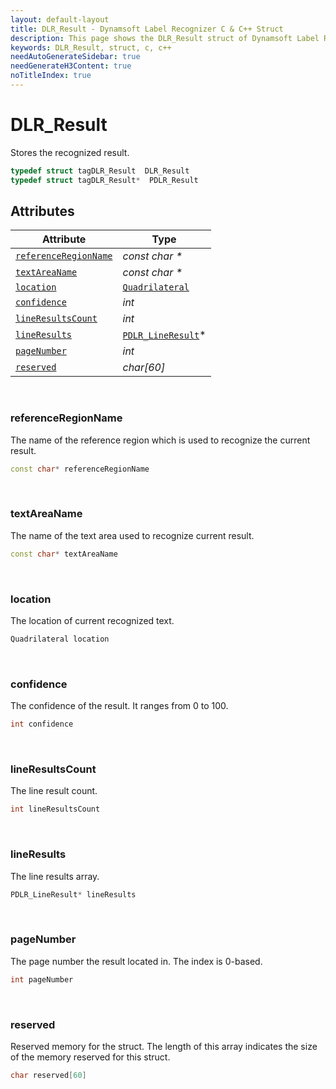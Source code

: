 ```yaml
---
layout: default-layout
title: DLR_Result - Dynamsoft Label Recognizer C & C++ Struct
description: This page shows the DLR_Result struct of Dynamsoft Label Recognizer for C & C++ Language.
keywords: DLR_Result, struct, c, c++
needAutoGenerateSidebar: true
needGenerateH3Content: true
noTitleIndex: true
---
```



# DLR_Result
Stores the recognized result.

```cpp
typedef struct tagDLR_Result  DLR_Result
typedef struct tagDLR_Result*  PDLR_Result
```  
  

## Attributes
  
| Attribute | Type |
|---------- | ---- |
| [`referenceRegionName`](#referenceregionname) | *const char \** |
| [`textAreaName`](#textareaname) | *const char \** |
| [`location`](#location) | [`Quadrilateral`](quadrilateral.md) |
| [`confidence`](#confidence) | *int* |
| [`lineResultsCount`](#lineresultscount) | *int* |
| [`lineResults`](#lineresults) | [`PDLR_LineResult`](dlr-line-result.md)\* |
| [`pageNumber`](#pagenumber) | *int* |
| [`reserved`](#reserved) | *char\[60\]* |


&nbsp;

### referenceRegionName
The name of the reference region which is used to recognize the current result.
```cpp
const char* referenceRegionName
```

&nbsp;

### textAreaName
The name of the text area used to recognize current result.
```cpp
const char* textAreaName
```

&nbsp;

### location
The location of current recognized text.
```cpp
Quadrilateral location
```


&nbsp;

### confidence
The confidence of the result. It ranges from 0 to 100.
```cpp
int confidence
```


&nbsp;

### lineResultsCount
The line result count.
```cpp
int lineResultsCount
```

&nbsp;

### lineResults
The line results array.
```cpp
PDLR_LineResult* lineResults
```


&nbsp;

### pageNumber
The page number the result located in. The index is 0-based.
```cpp
int pageNumber
```


&nbsp;

### reserved
Reserved memory for the struct. The length of this array indicates the size of the memory reserved for this struct.
```cpp
char reserved[60]
```
